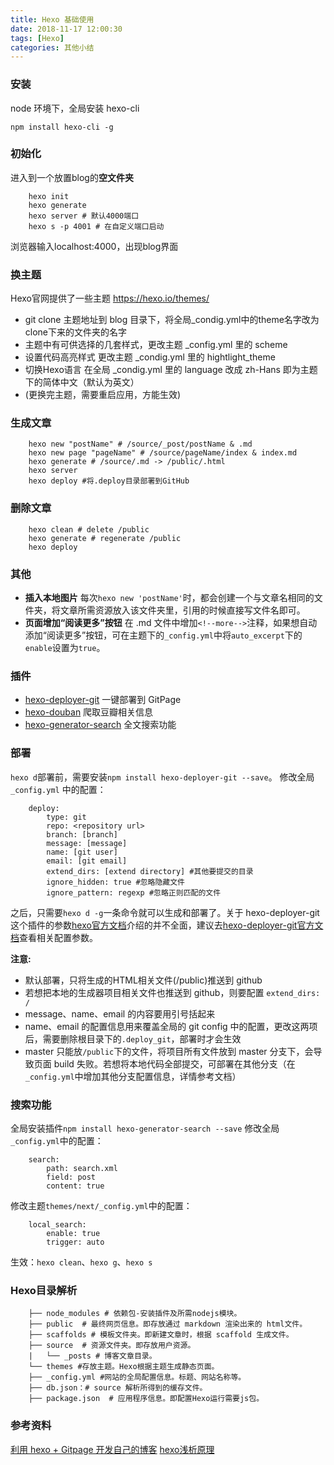 ```yaml
---
title: Hexo 基础使用
date: 2018-11-17 12:00:30
tags: [Hexo]
categories: 其他小结
---
```


### 安装
node 环境下，全局安装 hexo-cli
````
npm install hexo-cli -g
````
### 初始化
进入到一个放置blog的**空文件夹**
````
    hexo init 
    hexo generate
    hexo server # 默认4000端口
    hexo s -p 4001 # 在自定义端口启动
````
浏览器输入localhost:4000，出现blog界面

### 换主题
Hexo官网提供了一些主题  [https://hexo.io/themes/ ](https://hexo.io/themes/) 
* git clone 主题地址到 blog 目录下，将全局_condig.yml中的theme名字改为clone下来的文件夹的名字
* 主题中有可供选择的几套样式，更改主题 _config.yml 里的 scheme 
* 设置代码高亮样式 更改主题 _condig.yml 里的 hightlight_theme
* 切换Hexo语言 在全局 _condig.yml 里的 language 改成 zh-Hans 即为主题下的简体中文（默认为英文）
* (更换完主题，需要重启应用，方能生效)
  
### 生成文章
````
    hexo new "postName" # /source/_post/postName & .md
    hexo new page "pageName" # /source/pageName/index & index.md
    hexo generate # /source/.md -> /public/.html
    hexo server 
    hexo deploy #将.deploy目录部署到GitHub
````

### 删除文章
````
    hexo clean # delete /public
    hexo generate # regenerate /public
    hexo deploy
````

### 其他
- **插入本地图片**
每次`hexo new 'postName'`时，都会创建一个与文章名相同的文件夹，将文章所需资源放入该文件夹里，引用的时候直接写文件名即可。
- **页面增加“阅读更多”按钮**
在 .md 文件中增加`<!--more-->`注释，如果想自动添加“阅读更多”按钮，可在主题下的`_config.yml`中将`auto_excerpt`下的`enable`设置为`true`。

### 插件
* [hexo-deployer-git](https://github.com/hexojs/hexo-deployer-git) 一键部署到 GitPage
* [hexo-douban](https://github.com/mythsman/hexo-douban) 爬取豆瓣相关信息
* [hexo-generator-search](https://github.com/wzpan/hexo-generator-search) 全文搜索功能

### 部署
`hexo d`部署前，需要安装`npm install hexo-deployer-git --save`。
修改全局 `_config.yml` 中的配置：
````
    deploy:
        type: git
        repo: <repository url>
        branch: [branch]
        message: [message]
        name: [git user] 
        email: [git email]
        extend_dirs: [extend directory] #其他要提交的目录
        ignore_hidden: true #忽略隐藏文件
        ignore_pattern: regexp #忽略正则匹配的文件
````
之后，只需要`hexo d -g`一条命令就可以生成和部署了。关于 hexo-deployer-git 这个插件的参数[hexo官方文档](https://hexo.io/zh-cn/docs/deployment.html)介绍的并不全面，建议去[hexo-deployer-git官方文档](https://github.com/hexojs/hexo-deployer-git)查看相关配置参数。

__注意:__ 
* 默认部署，只将生成的HTML相关文件(/public)推送到 github
* 若想把本地的生成器项目相关文件也推送到 github，则要配置 `extend_dirs: /`
* message、name、email 的内容要用引号括起来
* name、email 的配置信息用来覆盖全局的 git config 中的配置，更改这两项后，需要删除根目录下的`.deploy_git`，部署时才会生效
* master 只能放`/public`下的文件，将项目所有文件放到 master 分支下，会导致页面 build 失败。若想将本地代码全部提交，可部署在其他分支（在`_config.yml`中增加其他分支配置信息，详情参考文档）

### 搜索功能
全局安装插件`npm install hexo-generator-search --save`
修改全局`_config.yml`中的配置：
````
    search:
        path: search.xml
        field: post
        content: true
````

修改主题`themes/next/_config.yml`中的配置：
````
    local_search:
        enable: true
        trigger: auto
````

生效：`hexo clean`、`hexo g`、`hexo s`
### Hexo目录解析
````
    ├── node_modules # 依赖包-安装插件及所需nodejs模块。
    ├── public  # 最终网页信息。即存放通过 markdown 渲染出来的 html文件。
    ├── scaffolds # 模板文件夹。即新建文章时，根据 scaffold 生成文件。
    ├── source  # 资源文件夹。即存放用户资源。
    |   └── _posts # 博客文章目录。
    └── themes #存放主题。Hexo根据主题生成静态页面。
    ├── _config.yml #网站的全局配置信息。标题、网站名称等。
    ├── db.json：# source 解析所得到的缓存文件。
    ├── package.json  # 应用程序信息。即配置Hexo运行需要js包。
````

### 参考资料
[利用 hexo + Gitpage 开发自己的博客](https://cherryblog.site/Use-Gitpagehexo-to-develop-their-own-blog.html)
[hexo浅析原理](https://www.jianshu.com/p/a938da5ddb5d)